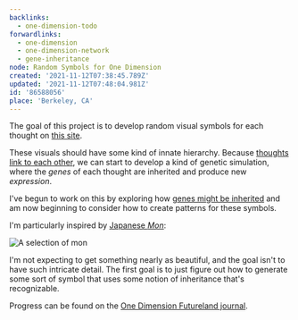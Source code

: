 ```yaml
---
backlinks:
  - one-dimension-todo
forwardlinks:
  - one-dimension
  - one-dimension-network
  - gene-inheritance
node: Random Symbols for One Dimension
created: '2021-11-12T07:38:45.789Z'
updated: '2021-11-12T07:48:04.981Z'
id: '86588056'
place: 'Berkeley, CA'
---
```

The goal of this project is to develop random visual symbols for each thought on [this site](one-dimension.md).  

These visuals should have some kind of innate hierarchy. Because  [thoughts link to each other](one-dimension-network.md), we can start to develop a kind of genetic simulation, where the *genes* of each thought are inherited and produce new *expression*. 

I've begun to work on this by exploring how [genes might be inherited](gene-inheritance.md) and am now beginning to consider how to create patterns for these symbols. 

I'm particularly inspired by [Japanese *Mon*](https://en.wikipedia.org/wiki/Mon_(emblem)):

![](images/random-symbols-for-one-dimension/IHqNJxldXi.webp "A selection of mon")

I'm not expecting to get something nearly as beautiful, and the goal isn't to have such intricate detail. The first goal is to just figure out how to generate some sort of symbol that uses some notion of inheritance that's recognizable.  

Progress can be found on the [One Dimension Futureland journal](https://futureland.tv/christian/entry/118937). 
